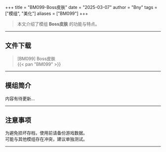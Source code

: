 +++
title = "BM099-Boss皮肤"
date = "2025-03-07"
author = "Bny"
tags = ["模组", "美化"]
aliases = ["BM099"]
+++

> 本文介绍了模组 **Boss皮肤** 的功能与特点。

---

## 文件下载

> [BM099] Boss皮肤  
{{< pan "BM099" >}}  

---

## 模组简介

>  
内容有待更新...  

---

## 注意事项

>  
为避免损坏存档，使用前请备份游戏数据。  
可能与其他模组存在冲突，建议单独测试。  

---

